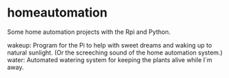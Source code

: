 # homeautomation
Some home automation projects with the Rpi and Python.

wakeup: Program for the Pi to help with sweet dreams and waking up to natural sunlight. (Or the screeching sound of the home automation system.)
water: Automated watering system for keeping the plants alive while I`m away.
